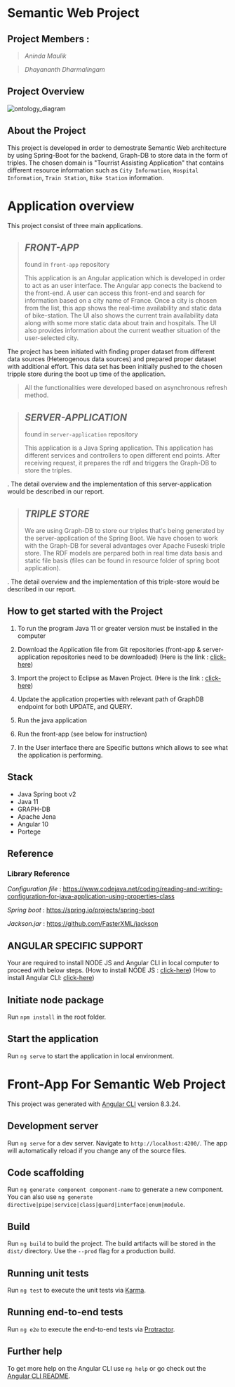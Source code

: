 # Semantic Web Project
## Project Members : 


>*Aninda Maulik*


>*Dhayananth Dharmalingam*

<!-- (Video demo : [click-here](https://www.youtube.com/watch?v=gS8hE2Xa2jM)) -->

## Project Overview 
![ontology_diagram](https://github.com/ujm-closed/server-application/blob/feat/rest/snaps/ontologyDiagram.jpg "Project architecture")


## About the Project

This project is developed in order to demostrate Semantic Web architecture by using Spring-Boot for the backend, Graph-DB to store data in the form of triples.
The chosen domain is "Tourrist Assisting Application" that contains different resource information such as `City Information`, `Hospital Information`, `Train Station`, `Bike Station` information. 

# Application overview 
 This project consist of three main applications.  
    
> ## *FRONT-APP*
>
> found in `front-app` repository 
>   
>  This application is an Angular application which is developed in order to act as an user interface. The Angular app conects the backend to the front-end. A user can access this front-end and search for information based on a city name of France. Once a city is chosen from the list, this app shows the real-time availability and static data of bike-station. The UI also shows the current train availability data along with some more static data about train and hospitals. The UI also provides information about the current weather situation of the user-selected city.


The project has been initiated with finding proper dataset from different data sources (Heterogenous data sources) and prepared proper dataset with additional effort. This data set has been initially pushed to the chosen tripple store during the boot up time of the application. 

>
>All the functionalities were developed based on asynchronous refresh method. 
>

> ## *SERVER-APPLICATION*
>
> found in `server-application` repository 
>   
>  This application is a Java Spring application. This application has different services and controllers to open different end points. After receiving request, it prepares the rdf and triggers the Graph-DB to store the triples.
>   
   

. The detail overview and the implementation of this server-application would be described in our report.


> ## *TRIPLE STORE*
>
> We are using Graph-DB to store our triples that's being generated by the server-application of the Spring Boot. We have chosen to work with the Graph-DB for several advantages over Apache Fuseski triple store. The RDF models are perpared both in real time data basis and static file basis (files can be found in resource folder of spring boot application). 
>
.  The detail overview and the implementation of this triple-store would be described in our report.





## How to get started with the Project
 
 1. To run the program Java 11 or greater version must be installed in the computer
 2. Download the Application file from Git repositories (front-app & server-application repositories need to be downloaded) (Here is the link : [click-here](https://github.com/ujm-closed))

 3. Import the project to Eclipse as Maven Project. (Here is the link : [click-here](https://www.eclipse.org/downloads/packages/installer))
4. Update the application properties with relevant path of GraphDB endpoint for both UPDATE, and QUERY. 
 5. Run the java application
 6. Run the front-app (see below for instruction)
 7. In the User interface there are Specific buttons  which allows to see what the application is performing. 



<!-- #### NOTE!!!
> Please refer `report.pdf` for more information.  -->

## Stack
* Java Spring boot v2
* Java 11
* GRAPH-DB
* Apache Jena
* Angular 10
* Portege

## Reference 
 ### Library Reference 

*Configuration file* : https://www.codejava.net/coding/reading-and-writing-configuration-for-java-application-using-properties-class

*Spring boot* : https://spring.io/projects/spring-boot

*Jackson.jar* : https://github.com/FasterXML/jackson

 
## ANGULAR SPECIFIC SUPPORT

Your are required to install NODE JS and Angular CLI in local computer to proceed with below steps. 
(How to install NODE JS : [click-here](https://phoenixnap.com/kb/install-node-js-npm-on-windows))
(How to install Angular CLI: [click-here](https://cli.angular.io/))

## Initiate node package
Run `npm install` in the root folder.
## Start the application
Run `ng serve` to start the application in local environment.

# Front-App For Semantic Web Project

This project was generated with [Angular CLI](https://github.com/angular/angular-cli) version 8.3.24.

## Development server

Run `ng serve` for a dev server. Navigate to `http://localhost:4200/`. The app will automatically reload if you change any of the source files.

## Code scaffolding

Run `ng generate component component-name` to generate a new component. You can also use `ng generate directive|pipe|service|class|guard|interface|enum|module`.

## Build

Run `ng build` to build the project. The build artifacts will be stored in the `dist/` directory. Use the `--prod` flag for a production build.

## Running unit tests

Run `ng test` to execute the unit tests via [Karma](https://karma-runner.github.io).

## Running end-to-end tests

Run `ng e2e` to execute the end-to-end tests via [Protractor](http://www.protractortest.org/).

## Further help

To get more help on the Angular CLI use `ng help` or go check out the [Angular CLI README](https://github.com/angular/angular-cli/blob/master/README.md).

